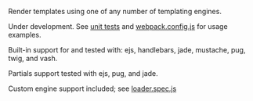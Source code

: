 Render templates using one of any number of templating engines.

Under development. See [unit tests](https://github.com/jabney/render-template-loader/tree/master/test) and [webpack.config.js](https://github.com/jabney/render-template-loader/blob/master/dev/webpack.config.js) for usage examples.

Built-in support for and tested with: ejs, handlebars, jade, mustache, pug, twig, and vash.

Partials support tested with ejs, pug, and jade.

Custom engine support included; see [loader.spec.js](https://github.com/jabney/render-template-loader/blob/master/test/loader.spec.js)
